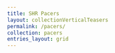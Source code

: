 ```yaml
---
title: SHR Pacers
layout: collectionVerticalTeasers
permalink: /pacers/
collection: pacers
entries_layout: grid
---
```

